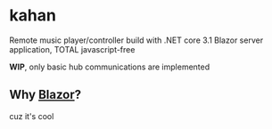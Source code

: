 # kahan

Remote music player/controller build with .NET core 3.1 Blazor server application, TOTAL javascript-free

**WIP**, only basic hub communications are implemented

## Why [Blazor](https://blazor.net/)?

cuz it's cool
